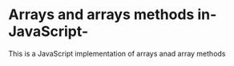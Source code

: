# Arrays and arrays methods in-JavaScript-
This is a JavaScript implementation of arrays anad array methods
